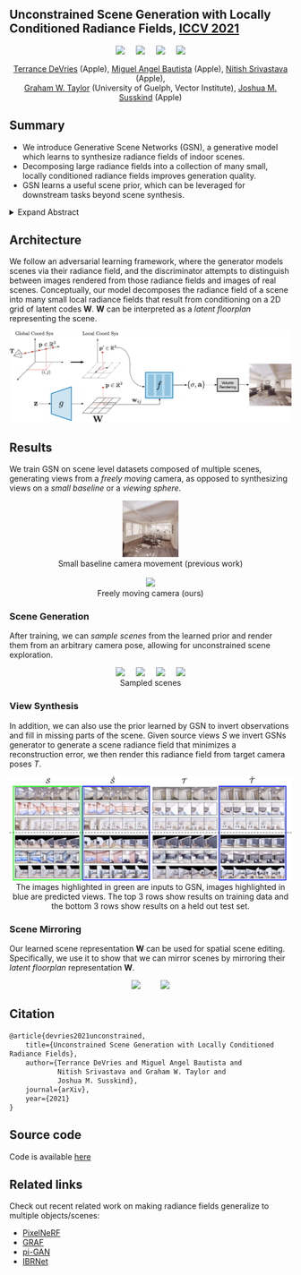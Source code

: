 ## Unconstrained Scene Generation with Locally Conditioned Radiance Fields, [ICCV 2021](https://arxiv.org/abs/2104.00670)

<p align="center">
  <img src="./gifs/spline_trajectory-2.gif" width="20%" />
 &nbsp; &nbsp;
  <img src="./gifs/spline_trajectory-3.gif" width="20%" />
 &nbsp; &nbsp;
  <img src="./gifs/spline_trajectory-4.gif" width="20%" />
 &nbsp; &nbsp;
  <img src="./gifs/spline_trajectory-5.gif" width="20%" />
</p>

<p align="center">
  <a href="https://scholar.google.com/citations?user=VFPOOsoAAAAJ&hl=en&oi=ao">Terrance DeVries</a> (Apple),
  <a href="https://scholar.google.com/citations?hl=en&user=ZrRs-qoAAAAJ">Miguel Angel Bautista</a> (Apple), 
  <a href="https://scholar.google.com/citations?hl=en&user=s1PgoeUAAAAJ">Nitish Srivastava</a> (Apple), 
  <br>
  <a href="https://scholar.google.com/citations?hl=en&user=PUeKU8kAAAAJ">Graham W. Taylor</a> (University of Guelph, Vector Institute), 
  <a href="https://scholar.google.com/citations?hl=en&user=Sv2TGqsAAAAJ&view_op=list_works&sortby=pubdate">Joshua M. Susskind</a> (Apple)
</p>

## Summary
* We introduce Generative Scene Networks (GSN), a generative model which learns to synthesize radiance fields of indoor scenes.
* Decomposing large radiance fields into a collection of many small, locally conditioned radiance fields improves generation quality.
* GSN learns a useful scene prior, which can be leveraged for downstream tasks beyond scene synthesis.
<details>
  <summary>Expand Abstract</summary>
  
*We tackle the challenge of learning a distribution over complex, realistic, indoor scenes. In this paper, we introduce ___Generative Scene Networks___ (GSN), which learns to decompose scenes into a collection of many local radiance fields that can be rendered from a free moving camera. Our model can be used as a prior to generate new scenes, or to complete a scene given only sparse 2D observations. Recent work has shown that generative models of radiance fields can capture properties such as multi-view consistency and view-dependent lighting. However, these models are specialized for constrained viewing of single objects, such as cars or faces. Due to the size and complexity of realistic indoor environments, existing models lack the representational capacity to adequately capture them. Our decomposition scheme scales to larger and more complex scenes while preserving details and diversity, and the learned prior enables high-quality rendering from viewpoints that are significantly different from observed viewpoints. When compared to existing models, GSN produces quantitatively higher-quality scene renderings  across several different scene datasets.*
</details>


## Architecture
We follow an adversarial learning framework, where the generator models scenes via their radiance field, and the discriminator attempts to distinguish between images rendered from those radiance fields and images of real scenes. Conceptually, our model decomposes the radiance field of a scene into many small local radiance fields that result from conditioning on a 2D grid of latent codes __W__. __W__ can be interpreted as a _latent floorplan_ representing the scene.


 ![](./figs/gsn_model_main_v2.png)


## Results
We train GSN on scene level datasets composed of multiple scenes, generating views from a _freely moving_ camera, as opposed to synthesizing views on a _small baseline_ or a _viewing sphere_. 

<p align="center">
  <img src="./gifs/nerf_trajectory.gif" width="20%" />
 <br>
 Small baseline camera movement (previous work)
 <br>
 &nbsp; <br>
 <img src="./gifs/spline_trajectory.gif" width="20%" />
 <br>
  Freely moving camera (ours)
</p>

### Scene Generation
  After training, we can _sample scenes_ from the learned prior and render them from an arbitrary camera pose, allowing for unconstrained scene exploration.

<p align="center">
  <img src="./gifs/spline_trajectory-2.gif" width="20%" />
 &nbsp; &nbsp;
  <img src="./gifs/spline_trajectory-3.gif" width="20%" />
 &nbsp; &nbsp;
  <img src="./gifs/spline_trajectory-4.gif" width="20%" />
 &nbsp; &nbsp;
  <img src="./gifs/spline_trajectory-5.gif" width="20%" />
 <br>
 Sampled scenes
</p>

### View Synthesis
  In addition, we can also use the prior learned by GSN to invert observations and fill in missing parts of the scene. Given source views _S_ we invert GSNs generator to generate a scene radiance field that minimizes a reconstruction error, we then render this radiance field from target camera poses _T_. 

<p align="center">
  <img src="./figs/qual_results_replica.png" width="100%">
  <br>
  The images highlighted in green are inputs to GSN, images highlighted in blue are predicted views. The top 3 rows show results on training data and the bottom 3 rows show results on a held out test set.
</p>

### Scene Mirroring
  Our learned scene representation __W__ can be used for spatial scene editing. Specifically, we use it to show that we can mirror scenes by mirroring their _latent floorplan_ representation __W__.
  
<p align="center">
  <img src="./gifs/scene_mirroring_1.gif" width="32%" />
 &nbsp; &nbsp; &nbsp; &nbsp;
 <img src="./gifs/scene_mirroring_2.gif" width="32%" /> 
</p>

## Citation
```
@article{devries2021unconstrained,
    title={Unconstrained Scene Generation with Locally Conditioned Radiance Fields},
    author={Terrance DeVries and Miguel Angel Bautista and 
            Nitish Srivastava and Graham W. Taylor and 
            Joshua M. Susskind},
    journal={arXiv},
    year={2021}
}
```

## Source code
Code is available [here](<https://github.com/apple/ml-gsn>)

## Related links
Check out recent related work on making radiance fields generalize to multiple objects/scenes:
- [PixelNeRF](https://github.com/sxyu/pixel-nerf)
- [GRAF](https://github.com/autonomousvision/graf)
- [pi-GAN](https://marcoamonteiro.github.io/pi-GAN-website/)
- [IBRNet](https://ibrnet.github.io)

